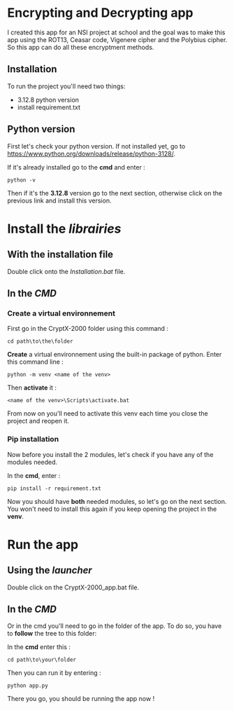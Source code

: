 
# Encrypting and Decrypting app

I created this app for an NSI project at school and the goal was to make this app using the ROT13, Ceasar code, Vigenere cipher and the Polybius cipher. So this app can do all these encryptment methods.

## Installation

To run the project you'll need two things:
- 3.12.8 python version
- install requirement.txt

## Python version

First let's check your python version. If not installed yet, go to https://www.python.org/downloads/release/python-3128/.

If it's already installed go to the **cmd** and enter :
~~~
python -v
~~~
Then if it's the **3.12.8** version go to the next section, otherwise click on the previous link and install this version.

# Install the *librairies*

## With the installation file

Double click  onto the *Installation.bat* file.

## In the *CMD*

### Create a virtual environnement

First go in the CryptX-2000 folder using this command :

~~~
cd path\to\the\folder
~~~

**Create** a virtual environnement using the built-in package of python. Enter this command line :

~~~
python -m venv <name of the venv>
~~~

Then **activate** it :

~~~
<name of the venv>\Scripts\activate.bat
~~~

From now on you'll need to activate this venv each time you close the project and reopen it.

### Pip installation

Now before you install the 2 modules, let's check if you have any of the modules needed.

In the **cmd**, enter :

~~~
pip install -r requirement.txt
~~~

Now you should have **both** needed modules, so let's go on the next section.
You won't need to install this again if you keep opening the project in the **venv**.

# Run the app

## Using the *launcher*

Double click on the CryptX-2000_app.bat file.

## In the *CMD*
Or in the cmd you'll need to go in the folder of the app. To do so, you have to **follow** the tree to this folder:

In the **cmd** enter this : 

~~~
cd path\to\your\folder
~~~

Then you can run it by entering :

~~~
python app.py
~~~

There you go, you should be running the app now !